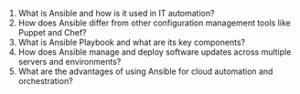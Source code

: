 1. What is Ansible and how is it used in IT automation?
2. How does Ansible differ from other configuration management tools like Puppet and Chef?
3. What is Ansible Playbook and what are its key components?
4. How does Ansible manage and deploy software updates across multiple servers and environments?
5. What are the advantages of using Ansible for cloud automation and orchestration?